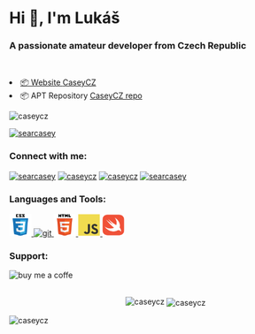 
<h1 align="left">Hi 👋, I'm Lukáš</h1>
<h3 align="left">A passionate amateur developer from Czech Republic</h3>
<p align="left"> <a href="https://twitter.com/Searcasey" target="blank"><img

 - 📦 Website [CaseyCZ](https://CaseyCZ.github.io)
 - 📦 APT Repository [CaseyCZ repo](https://CaseyCZ.github.io/repo)
<p align="left">

<p align="left"> <img src="https://komarev.com/ghpvc/?username=caseycz&label=Profile%20views&color=0e75b6&style=flat" alt="caseycz" /> </p>

<p align="left"> <a href="https://twitter.com/searcasey" target="blank"><img src="https://img.shields.io/twitter/follow/searcasey?logo=twitter&style=for-the-badge" alt="searcasey" /></a> </p>

<h3 align="left">Connect with me:</h3>
<p align="left">
<a href="https://twitter.com/searcasey" target="blank"><img align="center" src="https://raw.githubusercontent.com/rahuldkjain/github-profile-readme-generator/master/src/images/icons/Social/twitter.svg" alt="searcasey" height="30" width="40" /></a>
<a href="https://fb.com/caseycz" target="blank"><img align="center" src="https://raw.githubusercontent.com/rahuldkjain/github-profile-readme-generator/master/src/images/icons/Social/facebook.svg" alt="caseycz" height="30" width="40" /></a>
<a href="https://instagram.com/caseycz" target="blank"><img align="center" src="https://raw.githubusercontent.com/rahuldkjain/github-profile-readme-generator/master/src/images/icons/Social/instagram.svg" alt="caseycz" height="30" width="40" /></a>
<a href="https://www.youtube.com/c/searcasey" target="blank"><img align="center" src="https://raw.githubusercontent.com/rahuldkjain/github-profile-readme-generator/master/src/images/icons/Social/youtube.svg" alt="searcasey" height="30" width="40" /></a>
</p>

<h3 align="left">Languages and Tools:</h3>
<p align="left"> <a href="https://www.w3schools.com/css/" target="_blank" rel="noreferrer"> <img src="https://raw.githubusercontent.com/devicons/devicon/master/icons/css3/css3-original-wordmark.svg" alt="css3" width="40" height="40"/> </a> <a href="https://git-scm.com/" target="_blank" rel="noreferrer"> <img src="https://www.vectorlogo.zone/logos/git-scm/git-scm-icon.svg" alt="git" width="40" height="40"/> </a> <a href="https://www.w3.org/html/" target="_blank" rel="noreferrer"> <img src="https://raw.githubusercontent.com/devicons/devicon/master/icons/html5/html5-original-wordmark.svg" alt="html5" width="40" height="40"/> </a> <a href="https://developer.mozilla.org/en-US/docs/Web/JavaScript" target="_blank" rel="noreferrer"> <img src="https://raw.githubusercontent.com/devicons/devicon/master/icons/javascript/javascript-original.svg" alt="javascript" width="40" height="40"/> </a> <a href="https://developer.apple.com/swift/" target="_blank" rel="noreferrer"> <img src="https://raw.githubusercontent.com/devicons/devicon/master/icons/swift/swift-original.svg" alt="swift" width="40" height="40"/> </a> </p>

<h3 align="left">Support:</h3>
<p><a href="https://www.buymeacoffee.com/CaseyCZ"> <img align="left" src="https://cdn.buymeacoffee.com/buttons/v2/default-yellow.png" height="50" width="210" alt="buy me a coffe" /></a></p><br><br>

<p><img align="left" src="https://github-readme-stats.vercel.app/api/top-langs?username=caseycz&show_icons=true&locale=en&layout=compact" alt="caseycz" /></p>

<p>&nbsp;<img align="center" src="https://github-readme-stats.vercel.app/api?username=caseycz&show_icons=true&locale=en" alt="caseycz" /></p>

<p><img align="center" src="https://github-readme-streak-stats.herokuapp.com/?user=caseycz&" alt="caseycz" /></p>
